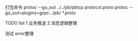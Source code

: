 打包命令
protoc --go_out ../../pb/pbtcp protocol.proto
protoc --go_out=plugins=grpc:../pb/ *.proto

TODO list
1.业务推送
2.消息逻辑整理

测试
error整理